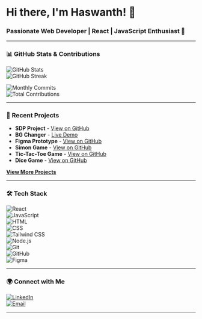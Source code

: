 # Hi there, I'm Haswanth! 👋

### Passionate Web Developer | React | JavaScript Enthusiast 🚀

---

### 📊 **GitHub Stats & Contributions**

![GitHub Stats](https://github-readme-stats.vercel.app/api?username=haswanth04&show_icons=true&theme=radical&count_private=true)  
![GitHub Streak](https://github-readme-streak-stats.herokuapp.com/?user=haswanth04&theme=tokyonight)  

![Monthly Commits](https://img.shields.io/github/commit-activity/m/haswanth04?label=Monthly%20Commits&color=brightgreen)  
![Total Contributions](https://img.shields.io/github/contributions/haswanth04?label=Total%20Contributions&color=blueviolet)  

---

### 🚀 **Recent Projects**

- **SDP Project** - [View on GitHub](https://github.com/haswanth04/SDP)  
- **BG Changer** - [Live Demo](https://bg-changer-haswanth04s-projects.vercel.app/)  
- **Figma Prototype** - [View on GitHub](https://github.com/haswanth04/figma-prototype1)  
- **Simon Game** - [View on GitHub](https://github.com/haswanth04/Simon-game)  
- **Tic-Tac-Toe Game** - [View on GitHub](https://github.com/haswanth04/tictactoe-game)  
- **Dice Game** - [View on GitHub](https://github.com/haswanth04/dice-game)  

**[View More Projects](https://github.com/haswanth04?tab=repositories)**

---

### 🛠 **Tech Stack**

![React](https://img.shields.io/badge/-React-61DAFB?logo=react&logoColor=white)  
![JavaScript](https://img.shields.io/badge/-JavaScript-F7DF1E?logo=javascript&logoColor=black)  
![HTML](https://img.shields.io/badge/-HTML-E34F26?logo=html5&logoColor=white)  
![CSS](https://img.shields.io/badge/-CSS-1572B6?logo=css3&logoColor=white)  
![Tailwind CSS](https://img.shields.io/badge/-Tailwind%20CSS-06B6D4?logo=tailwind-css&logoColor=white)  
![Node.js](https://img.shields.io/badge/-Node.js-339933?logo=node.js&logoColor=white)  
![Git](https://img.shields.io/badge/-Git-F05032?logo=git&logoColor=white)  
![GitHub](https://img.shields.io/badge/-GitHub-181717?logo=github&logoColor=white)  
![Figma](https://img.shields.io/badge/-Figma-F24E1E?logo=figma&logoColor=white)  

---

### 🌍 **Connect with Me**

[![LinkedIn](https://img.shields.io/badge/-LinkedIn-0A66C2?logo=linkedin&logoColor=white)](https://www.linkedin.com/in/haswanth-chinni-48bb62266/)  
[![Email](https://img.shields.io/badge/-Gmail-EA4335?logo=gmail&logoColor=white)](mailto:haswanth.chinni@gmail.com)  

---
